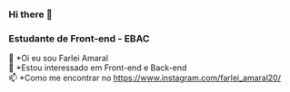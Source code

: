 ### Hi there 👋

### Estudante de Front-end - EBAC

👋 *Oi eu sou Farlei Amaral\
👀 *Estou interessado em Front-end e Back-end\
📫 *Como me encontrar no https://www.instagram.com/farlei_amaral20/
